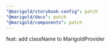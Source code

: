 ```yaml
---
"@marigold/storybook-config": patch
"@marigold/docs": patch
"@marigold/components": patch
---
```


feat: add className to MarigoldProvider
